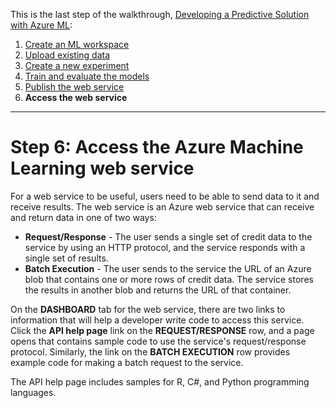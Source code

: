 <properties 
	pageTitle="Step 6: Access the Machine Learning web service | Azure" 
	description="Step 6: Access an active Azure Machine Learning API web service" 
	services="machine-learning" 
	documentationCenter="" 
	authors="garyericson" 
	manager="paulettm" 
	editor="cgronlun"/>

<tags 
	ms.service="machine-learning" 
	ms.workload="data-services" 
	ms.tgt_pltfrm="na" 
	ms.devlang="na" 
	ms.topic="article" 
	ms.date="08/06/2014" 
	ms.author="garye"/>


This is the last step of the walkthrough, [Developing a Predictive Solution with Azure ML][develop]:

[develop]: ../machine-learning-walkthrough-develop-predictive-solution/


1.	[Create an ML workspace][create-workspace]
2.	[Upload existing data][upload-data]
3.	[Create a new experiment][create-new]
4.	[Train and evaluate the models][train-models]
5.	[Publish the web service][publish]
6.	**Access the web service**

[create-workspace]: ../machine-learning-walkthrough-1-create-ml-workspace/
[upload-data]: ../machine-learning-walkthrough-2-upload-data/
[create-new]: ../machine-learning-walkthrough-3-create-new-experiment/
[train-models]: ../machine-learning-walkthrough-4-train-and-evaluate-models/
[publish]: ../machine-learning-walkthrough-5-publish-web-service/
[access-ws]: ../machine-learning-walkthrough-6-access-web-service/

----------

# Step 6: Access the Azure Machine Learning web service

For a web service to be useful, users need to be able to send data to it and receive results. The web service is an Azure web service that can receive and return data in one of two ways:  

-	**Request/Response** - The user sends a single set of credit data to the service by using an HTTP protocol, and the service responds with a single set of results.
-	**Batch Execution** - The user sends to the service the URL of an Azure blob that contains one or more rows of credit data. The service stores the results in another blob and returns the URL of that container.  

On the **DASHBOARD** tab for the web service, there are two links to information that will help a developer write code to access this service. Click the **API help page** link on the **REQUEST/RESPONSE** row, and a page opens that contains sample code to use the service's request/response protocol. Similarly, the link on the **BATCH EXECUTION** row provides example code for making a batch request to the service.  

The API help page includes samples for R, C#, and Python programming languages. 

<!-- Add link to Derrick's articles on web services -->
